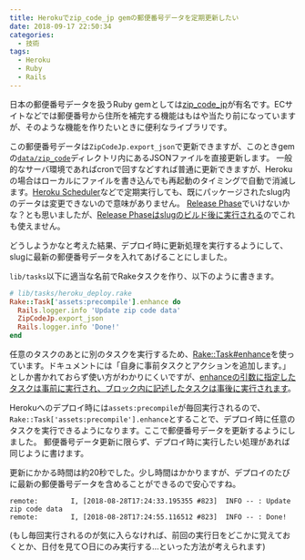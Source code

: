 ```yaml
---
title: Herokuでzip_code_jp gemの郵便番号データを定期更新したい
date: 2018-09-17 22:50:34
categories:
  - 技術
tags:
  - Heroku
  - Ruby
  - Rails
---
```


日本の郵便番号データを扱うRuby gemとしては[zip_code_jp](https://github.com/tanihiro/zip-code-jp)が有名です。ECサイトなどでは郵便番号から住所を補完する機能はもはや当たり前になっていますが、そのような機能を作りたいときに便利なライブラリです。

この郵便番号データは`ZipCodeJp.export_json`で更新できますが、このときgemの[`data/zip_code`](https://github.com/tanihiro/zip-code-jp/tree/master/data/zip_code)ディレクトリ内にあるJSONファイルを直接更新します。
一般的なサーバ環境であればcronで回すなどすれば普通に更新できますが、Herokuの場合はローカルにファイルを書き込んでも再起動のタイミングで自動で消滅します。[Heroku Scheduler](https://elements.heroku.com/addons/scheduler)などで定期実行しても、既にパッケージされたslug内のデータは変更できないので意味がありません。
[Release Phase](https://shimoju.org/2018/07/29/heroku-release-phase/)でいけないかな？とも思いましたが、[Release Phaseはslugのビルド後に実行される](https://devcenter.heroku.com/articles/release-phase#when-does-the-release-command-run)のでこれも使えません。

どうしようかなと考えた結果、デプロイ時に更新処理を実行するようにして、slugに最新の郵便番号データを入れてあげることにしました。

`lib/tasks`以下に適当な名前でRakeタスクを作り、以下のように書きます。

```ruby
# lib/tasks/heroku_deploy.rake
Rake::Task['assets:precompile'].enhance do
  Rails.logger.info 'Update zip code data'
  ZipCodeJp.export_json
  Rails.logger.info 'Done!'
end
```

任意のタスクのあとに別のタスクを実行するため、[Rake::Task#enhance](https://docs.ruby-lang.org/ja/latest/method/Rake=3a=3aTask/i/enhance.html)を使っています。ドキュメントには「自身に事前タスクとアクションを追加します。」としか書かれておらず使い方がわかりにくいですが、[enhanceの引数に指定したタスクは事前に実行され、ブロック内に記述したタスクは事後に実行されます](https://www.hsbt.org/diary/20120210.html)。

Herokuへのデプロイ時には`assets:precompile`が毎回実行されるので、`Rake::Task['assets:precompile'].enhance`とすることで、デプロイ時に任意のタスクを実行できるようになります。ここで郵便番号データを更新するようにしました。
郵便番号データ更新に限らず、デプロイ時に実行したい処理があれば同じように書けます。

更新にかかる時間は約20秒でした。少し時間はかかりますが、デプロイのたびに最新の郵便番号データを含めることができるので安心ですね。

```
remote:        I, [2018-08-28T17:24:33.195355 #823]  INFO -- : Update zip code data
remote:        I, [2018-08-28T17:24:55.116512 #823]  INFO -- : Done!
```

(もし毎回実行されるのが気に入らなければ、前回の実行日をどこかに覚えておくとか、日付を見て○日にのみ実行する…といった方法が考えられます)
